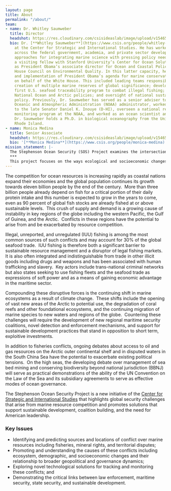 ```yaml
---
layout: page
title: About
permalink: "/about/"
team:
- name: Dr. Whitley Saumweber
  title: Director
  headshot: https://res.cloudinary.com/csisideaslab/image/upload/v1546549798/ocean/saumweber-headshot.jpg
  bio: Dr. [**Whitley Saumweber**](https://www.csis.org/people/whitley-saumweber) is director of the Stephenson Ocean Security Project
    at the Center for Strategic and International Studies. He has worked extensively
    across the federal government, academia, and private sector developing practical
    approaches for integrating marine science with pressing policy needs. He has been
    a visiting fellow with Stanford University’s Center for Ocean Solutions and served
    as President Obama’s associate director for Ocean and Coastal Policy in the White
    House Council on Environmental Quality. In this latter capacity, he led the development
    and implementation of President Obama’s agenda for marine conservation and stewardship
    on behalf of the White House. This included leading teams responsible for the
    creation of multiple marine reserves of global significance; development of the
    first U.S. seafood traceability program to combat illegal fishing; directing our
    National Ocean and Arctic policies; and oversight of national sustainable fisheries
    policy. Previously, Dr. Saumweber has served as a senior adviser to the National
    Oceanic and Atmospheric Administration (NOAA) administrator, worked as an adviser
    to the late Senator Daniel K. Inouye (D-HI), overseen a national research and
    monitoring program at the NOAA, and worked as an ocean scientist and educator.
    Dr. Saumweber holds a Ph.D. in biological oceanography from the University of
    Rhode Island.
- name: Monica Medina
  title: Senior Associate
  headshot: https://res.cloudinary.com/csisideaslab/image/upload/v1546547720/ocean/medina-headshot.jpg
  bio: '[**Monica Medina**](https://www.csis.org/people/monica-medina) is the founder and publisher of Our Daily Planet, an environmental e-mail newsletter, and an independent consultant. She is also an adjunct professor in the School of Foreign Service at Georgetown University. Previously, Ms. Medina served as deputy director of the Environment Program at the Walton Family Foundation, and she was senior director of ocean policy at the National Geographic Society. From 2012 to 2013, she served as special assistant to the secretary of defense. Earlier, she served as principal deputy undersecretary of commerce for oceans and atmosphere at the National Oceanic and Atmospheric Administration, where she led efforts on Arctic conservation and restoration of the Gulf of Mexico after the Deepwater Horizon oil spill.'
mission_statement: |-
  The Stephenson Ocean Security (SOS) Project examines the intersection of ocean health and global security. It proposes policy solutions that support sustainable development and reduce conflict.
  ***
  This project focuses on the ways ecological and socioeconomic changes interact to drive competition for marine resources and how such competition contributes to instability and geopolitical risk. Proposed policy solutions emphasize the ways effective ocean governance can moderate these risks and increase the resilience of both ecosystems and states against the destabilizing forces of change.
---
```

The competition for ocean resources is increasing rapidly as coastal nations expand their economies and the global population continues its growth towards eleven billion people by the end of the century.  More than three billion people already depend on fish for a critical portion of their daily protein intake and this number is expected to grow in the years to come, even as 90 percent of global fish stocks are already fished at or above sustainable levels.  This crush of supply and demand is a growing cause of instability in key regions of the globe including the western Pacific, the Gulf of Guinea, and the Arctic.  Conflicts in these regions have the potential to arise from and be exacerbated by resource competition.

Illegal, unreported, and unregulated (IUU) fishing is among the most common sources of such conflicts and may account for 30% of the global seafood trade.  IUU fishing is therefore both a significant barrier to sustainable resource management and a disruptor of legal fishing markets.  It is also often integrated and indistinguishable from trade in other illicit goods including drugs and weapons and has been associated with human trafficking and slavery.  Key actors include trans-national criminal networks but also states seeking to use fishing fleets and the seafood trade as expressions of soft power and as a means of gaining economic advantage in the maritime sector.

Compounding these disruptive forces is the continuing shift in marine ecosystems as a result of climate change.  These shifts include the opening of vast new areas of the Arctic to potential use, the degradation of coral reefs and other foundational ecosystems, and the continuing migration of marine species to new waters and regions of the globe.  Countering these challenges will require the development of new regional maritime security coalitions, novel detection and enforcement mechanisms, and support for sustainable development practices that stand in opposition to short term, exploitive investments.

In addition to fisheries conflicts, ongoing debates about access to oil and gas resources on the Arctic outer continental shelf and in disputed waters in the South China Sea have the potential to exacerbate existing political tensions.  On the high seas, the developing debate over management of sea bed mining and conserving biodiversity beyond national jurisdiction (BBNJ) will serve as practical demonstrations of the ability of the UN Convention on the Law of the Sea and its subsidiary agreements to serve as effective modes of ocean governance.

The Stephenson Ocean Security Project is a new initiative of the [Center for Strategic and International Studies](https://www.csis.org) that highlights global security challenges that arise from marine resource competition and promotes solutions that support sustainable development, coalition building, and the need for American leadership.

### Key Issues

* Identifying and predicting sources and locations of conflict over marine resources including fisheries, mineral rights, and territorial disputes;
* Promoting and understanding the causes of these conflicts including ecosystem, demographic, and socioeconomic changes and their relationship to broader geopolitical and governance dynamics;
* Exploring novel technological solutions for tracking and monitoring these conflicts; and
* Demonstrating the critical links between law enforcement, maritime security, state security, and sustainable development.
